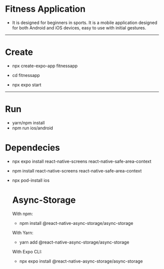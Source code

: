 # Fitness Application
- It is designed for beginners in sports. It is a mobile application designed for both Android and iOS devices, easy to use with initial gestures.
------------------------------------------------------------------------------------------------------------------------------------

# Create

- npx create-expo-app fitnessapp

- cd fitnessapp
- npx expo start

------------------------------------------------------------------------------------------------------------------------------------

# Run

- yarn/npm install
- npm run ios/android

# Dependecies 

- npx expo install react-native-screens react-native-safe-area-context
- npm install react-native-screens react-native-safe-area-context
- npx pod-install ios

   # Async-Storage

  With npm:
  
  - npm install @react-native-async-storage/async-storage
  
  With Yarn:
  
  - yarn add @react-native-async-storage/async-storage
  
  With Expo CLI:
  
  - npx expo install @react-native-async-storage/async-storage

